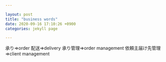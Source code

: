 ```yaml
---

layout: post  
title: "business words"  
date: 2020-09-16 17:10:26 +0900  
categories: jekyll page

---
```


承り⇒order
配送⇒delivery
承り管理⇒order management
依頼主届け先管理⇒client management
